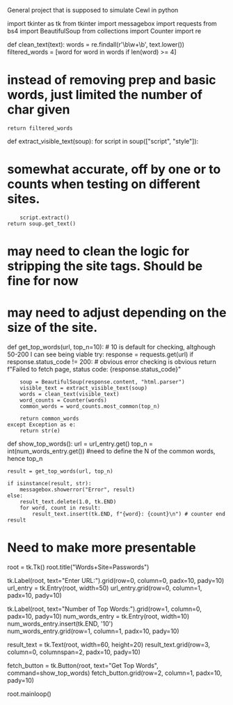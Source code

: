 General project that is supposed to simulate Cewl in python



import tkinter as tk
from tkinter import messagebox
import requests
from bs4 import BeautifulSoup
from collections import Counter
import re

def clean_text(text):
    words = re.findall(r'\b\w+\b', text.lower())
    filtered_words = [word for word in words if len(word) >= 4]
# instead of removing prep and basic words, just limited the number of char given
    return filtered_words

def extract_visible_text(soup):
    for script in soup(["script", "style"]):
# somewhat accurate, off by one or to counts when testing on different sites. 
        script.extract()  
    return soup.get_text()


# may need to clean the logic for stripping the site tags. Should be fine for now
# may need to adjust depending on the size of the site. 

def get_top_words(url, top_n=10): # 10 is default for checking, altghough 50-200 I can see being viable
    try:
        response = requests.get(url)
        if response.status_code != 200: # obvious error checking is obvious
            return f"Failed to fetch page, status code: {response.status_code}"
        
        soup = BeautifulSoup(response.content, "html.parser")
        visible_text = extract_visible_text(soup)
        words = clean_text(visible_text)
        word_counts = Counter(words)
        common_words = word_counts.most_common(top_n)
        
        return common_words
    except Exception as e:
        return str(e)

def show_top_words():
    url = url_entry.get()
    top_n = int(num_words_entry.get()) #need to define the N of the common words, hence top_n
    

    
    result = get_top_words(url, top_n)
    
    if isinstance(result, str):
        messagebox.showerror("Error", result)
    else:
        result_text.delete(1.0, tk.END)  
        for word, count in result:
            result_text.insert(tk.END, f"{word}: {count}\n") # counter end result

# Need to make more presentable
root = tk.Tk()
root.title("Words+Site=Passwords")


tk.Label(root, text="Enter URL:").grid(row=0, column=0, padx=10, pady=10)
url_entry = tk.Entry(root, width=50)
url_entry.grid(row=0, column=1, padx=10, pady=10)

tk.Label(root, text="Number of Top Words:").grid(row=1, column=0, padx=10, pady=10)
num_words_entry = tk.Entry(root, width=10)
num_words_entry.insert(tk.END, '10')  
num_words_entry.grid(row=1, column=1, padx=10, pady=10)


result_text = tk.Text(root, width=60, height=20)
result_text.grid(row=3, column=0, columnspan=2, padx=10, pady=10)

fetch_button = tk.Button(root, text="Get Top Words", command=show_top_words)
fetch_button.grid(row=2, column=1, padx=10, pady=10)

root.mainloop()

